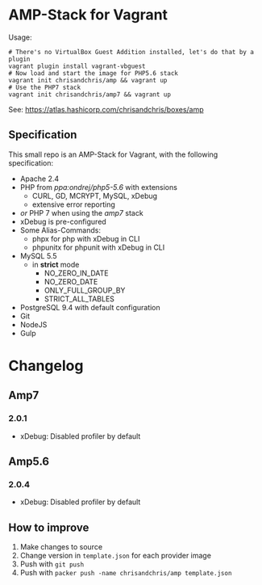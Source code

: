 # AMP-Stack for Vagrant

Usage:

```
# There's no VirtualBox Guest Addition installed, let's do that by a plugin
vagrant plugin install vagrant-vbguest
# Now load and start the image for PHP5.6 stack
vagrant init chrisandchris/amp && vagrant up
# Use the PHP7 stack
vagrant init chrisandchris/amp7 && vagrant up
```

See: https://atlas.hashicorp.com/chrisandchris/boxes/amp

## Specification
This small repo is an AMP-Stack for Vagrant, with the following specification:

- Apache 2.4
- PHP from *ppa:ondrej/php5-5.6* with extensions
    - CURL, GD, MCRYPT, MySQL, xDebug
    - extensive error reporting
- *or* PHP 7 when using the *amp7* stack
- xDebug is pre-configured
- Some Alias-Commands:
    - phpx for php with xDebug in CLI
    - phpunitx for phpunit with xDebug in CLI
- MySQL 5.5
    - in **strict** mode
        - NO_ZERO_IN_DATE
        - NO_ZERO_DATE
        - ONLY_FULL_GROUP_BY
        - STRICT_ALL_TABLES
- PostgreSQL 9.4 with default configuration
- Git
- NodeJS
- Gulp

# Changelog
## Amp7
### 2.0.1
- xDebug: Disabled profiler by default

## Amp5.6
### 2.0.4
- xDebug: Disabled profiler by default

## How to improve
1. Make changes to source
2. Change version in `template.json` for each provider image
3. Push with `git push`
4. Push with `packer push -name chrisandchris/amp template.json`
